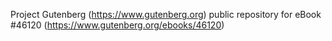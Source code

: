 Project Gutenberg (https://www.gutenberg.org) public repository for eBook #46120 (https://www.gutenberg.org/ebooks/46120)
